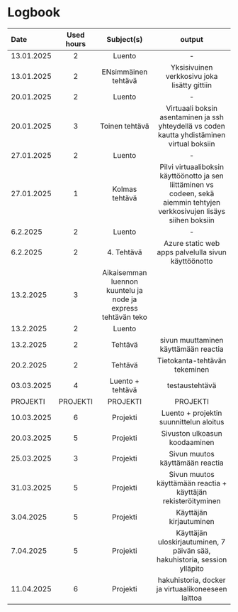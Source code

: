 # Logbook


| Date  | Used hours | Subject(s) |  output |
| :---         |     :---:      |     :---:      |     :---:      |
| 13.01.2025 | 2 | Luento  | -  |
| 13.01.2025 | 2 | ENsimmäinen tehtävä  | Yksisivuinen verkkosivu joka lisätty gittiin  |
| 20.01.2025 | 2 | Luento  | -  |
| 20.01.2025 | 3 | Toinen tehtävä  | Virtuaali boksin asentaminen ja ssh yhteydellä vs coden kautta yhdistäminen virtual boksiin  |
| 27.01.2025 | 2 | Luento  | -  |
| 27.01.2025 | 1 | Kolmas tehtävä  | Pilvi virtuaaliboksin käyttöönotto ja sen liittäminen vs codeen, sekä aiemmin tehtyjen verkkosivujen lisäys siihen boksiin  |
| 6.2.2025 | 2 | Luento  | -  |
| 6.2.2025 | 2 | 4. Tehtävä  | Azure static web apps palvelulla sivun käyttöönotto  |
| 13.2.2025 | 3 | Aikaisemman luennon kuuntelu ja node ja express tehtävän teko  |   |
| 13.2.2025 | 2 | Luento  |   |
| 13.2.2025 | 2 | Tehtävä  | sivun muuttaminen käyttämään reactia  |
| 20.2.2025 | 2 | Tehtävä  | Tietokanta-tehtävän tekeminen  |
| 03.03.2025 | 4 | Luento + tehtävä  | testaustehtävä  |
| PROJEKTI | PROJEKTI |  PROJEKTI | PROJEKTI  |
| 10.03.2025 | 6 | Projekti | Luento + projektin suunnittelun aloitus  |
| 20.03.2025 | 5 | Projekti | Sivuston ulkoasun koodaaminen  |
| 25.03.2025 | 3 | Projekti | Sivun muutos käyttämään reactia  |
| 31.03.2025 | 5 | Projekti | Sivun muutos käyttämään reactia + käyttäjän rekisteröityminen  |
| 3.04.2025 | 5 | Projekti |  Käyttäjän kirjautuminen |
| 7.04.2025 | 5 | Projekti |  Käyttäjän uloskirjautuminen, 7 päivän sää, hakuhistoria, session ylläpito |
| 11.04.2025 | 6 | Projekti |  hakuhistoria, docker ja virtuaalikoneeseen laittoa |



